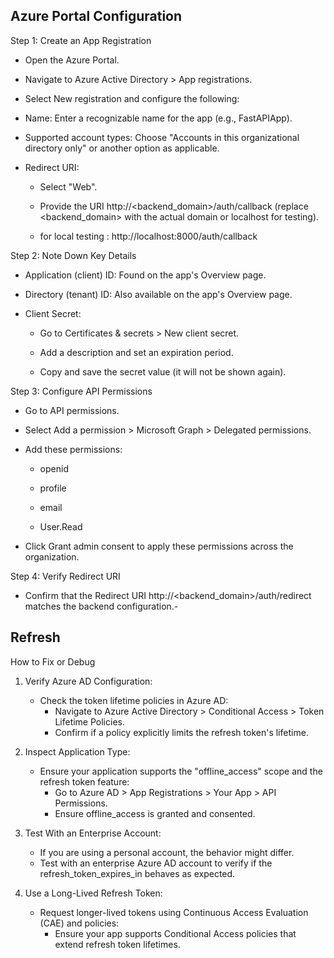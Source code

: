 ## Azure Portal Configuration

Step 1: Create an App Registration

- Open the Azure Portal.

- Navigate to Azure Active Directory > App registrations.

- Select New registration and configure the following:

- Name: Enter a recognizable name for the app (e.g., FastAPIApp).

- Supported account types: Choose "Accounts in this organizational directory only" or another option as applicable.

- Redirect URI:

  - Select "Web".

  - Provide the URI http://<backend_domain>/auth/callback (replace <backend_domain> with the actual domain or localhost for testing).
  - for local testing : http://localhost:8000/auth/callback

Step 2: Note Down Key Details

- Application (client) ID: Found on the app's Overview page.

- Directory (tenant) ID: Also available on the app's Overview page.

- Client Secret:

  - Go to Certificates & secrets > New client secret.

  - Add a description and set an expiration period.

  - Copy and save the secret value (it will not be shown again).

Step 3: Configure API Permissions

- Go to API permissions.

- Select Add a permission > Microsoft Graph > Delegated permissions.

- Add these permissions:

  - openid

  - profile

  - email

  - User.Read

- Click Grant admin consent to apply these permissions across the organization.

Step 4: Verify Redirect URI

- Confirm that the Redirect URI http://<backend_domain>/auth/redirect matches the backend configuration.-

## Refresh

How to Fix or Debug

1. Verify Azure AD Configuration:

   - Check the token lifetime policies in Azure AD:
     - Navigate to Azure Active Directory > Conditional Access > Token Lifetime Policies.
     - Confirm if a policy explicitly limits the refresh token's lifetime.

2. Inspect Application Type:

   - Ensure your application supports the "offline_access" scope and the refresh token feature:
     - Go to Azure AD > App Registrations > Your App > API Permissions.
     - Ensure offline_access is granted and consented.

3. Test With an Enterprise Account:

   - If you are using a personal account, the behavior might differ.
   - Test with an enterprise Azure AD account to verify if the refresh_token_expires_in behaves as expected.

4. Use a Long-Lived Refresh Token:
   - Request longer-lived tokens using Continuous Access Evaluation (CAE) and policies:
     - Ensure your app supports Conditional Access policies that extend refresh token lifetimes.
